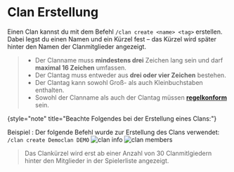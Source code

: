 # Clan Erstellung

Einen Clan kannst du mit dem Befehl `/clan create <name> <tag>` erstellen.
Dabei legst du einen Namen und ein Kürzel fest – das Kürzel wird später hinter den Namen der
Clanmitglieder angezeigt.

> - Der Clanname muss **mindestens drei** Zeichen lang sein und darf **maximal 16 Zeichen**
    umfassen.
> - Der Clantag muss entweder aus **drei oder vier Zeichen** bestehen.
> - Der Clantag kann sowohl Groß- als auch Kleinbuchstaben enthalten.
> - Sowohl der Clanname als auch der Clantag müssen **[regelkonform](rules.md)** sein.
>
{style="note" title="Beachte Folgendes bei der Erstellung eines Clans:"}

Beispiel
: Der folgende Befehl wurde zur Erstellung des Clans verwendet:\
`/clan create Democlan DEMO`
![clan info](clan-info-command.png)
![clan members](clan-members-tab.png)

> Das Clankürzel wird erst ab einer Anzahl von 30 Clanmitlgiedern hinter den Mitglieder in der Spielerliste angezeigt.